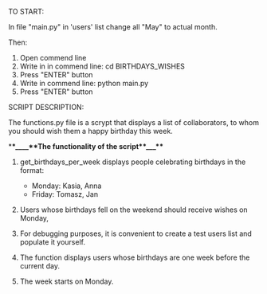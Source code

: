 TO START:

In file "main.py" in 'users' list change all "May" to actual month.

Then:

1. Open commend line
2. Write in in commend line: cd BIRTHDAYS_WISHES
3. Press "ENTER" button
4. Write in commend line: python main.py
5. Press "ENTER" button

SCRIPT DESCRIPTION:

The functions.py file is a scrypt that displays a list of collaborators,
to whom you should wish them a happy birthday this week.

\***\*\_\_\_\_\*\***The functionality of the script\***\*\_\_\_\*\***

1. get_birthdays_per_week displays people celebrating birthdays in the format:

   - Monday: Kasia, Anna
   - Friday: Tomasz, Jan

2. Users whose birthdays fell on the weekend should receive wishes on Monday,
3. For debugging purposes, it is convenient to create a test users list and populate it yourself.
4. The function displays users whose birthdays are one week before the current day.
5. The week starts on Monday.
